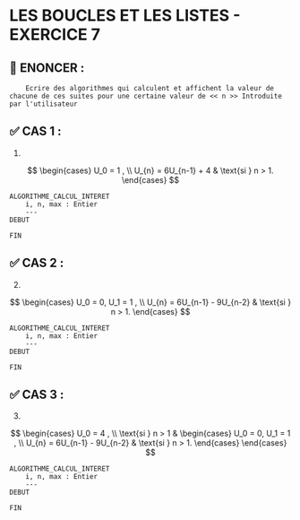 # LES BOUCLES ET LES LISTES - EXERCICE 7

## 🌟 ENONCER :
```
    Ecrire des algorithmes qui calculent et affichent la valeur de chacune de ces suites pour une certaine valeur de << n >> Introduite par l'utilisateur
```


## ✅ CAS 1 :

1. 

```math

\begin{cases} 
U_0 = 1 , \\
U_{n} = 6U_{n-1} + 4 & \text{si } n > 1.
\end{cases}

```

````
ALGORITHME_CALCUL_INTERET
    i, n, max : Entier
    ---
DEBUT
    
FIN 
````

## ✅ CAS 2 :

2. 

```math

\begin{cases} 
U_0 = 0, U_1 = 1 , \\
U_{n} = 6U_{n-1} - 9U_{n-2} & \text{si } n > 1.
\end{cases}

```

````
ALGORITHME_CALCUL_INTERET
    i, n, max : Entier
    ---
DEBUT
    
FIN 
````

## ✅ CAS 3 :

3. 

```math

\begin{cases} 
U_0 = 4 , \\
\text{si } n > 1 & \begin{cases} 
U_0 = 0, U_1 = 1 , \\
U_{n} = 6U_{n-1} - 9U_{n-2} & \text{si } n > 1.
\end{cases}
\end{cases}

```

````
ALGORITHME_CALCUL_INTERET
    i, n, max : Entier
    ---
DEBUT
    
FIN 
````
